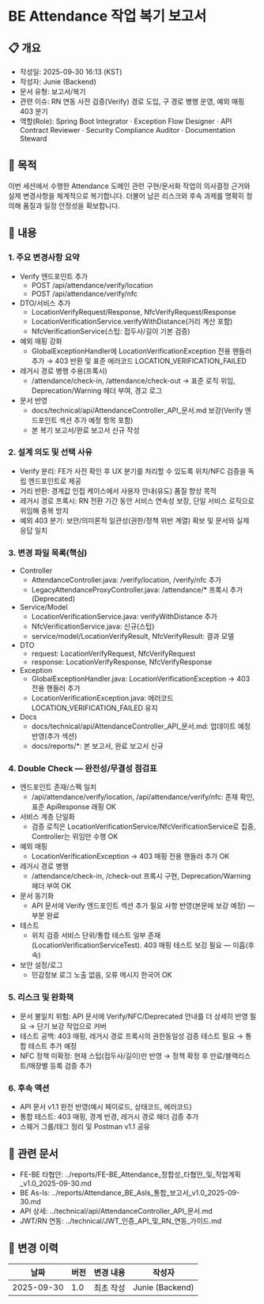 # BE Attendance 작업 복기 보고서

## 📋 개요

- 작성일: 2025-09-30 16:13 (KST)
- 작성자: Junie (Backend)
- 문서 유형: 보고서/복기
- 관련 이슈: RN 연동 사전 검증(Verify) 경로 도입, 구 경로 병행 운영, 예외 매핑 403 분기
- 역할(Role): Spring Boot Integrator · Exception Flow Designer · API Contract Reviewer · Security Compliance Auditor ·
  Documentation Steward

## 🎯 목적

이번 세션에서 수행한 Attendance 도메인 관련 구현/문서화 작업의 의사결정 근거와 실제 변경사항을 체계적으로 복기합니다. 더불어 남은 리스크와 후속 과제를 명확히 정의해 품질과 일정 안정성을 확보합니다.

## 📝 내용

### 1. 주요 변경사항 요약

- Verify 엔드포인트 추가
    - POST /api/attendance/verify/location
    - POST /api/attendance/verify/nfc
- DTO/서비스 추가
    - LocationVerifyRequest/Response, NfcVerifyRequest/Response
    - LocationVerificationService.verifyWithDistance(거리 계산 포함)
    - NfcVerificationService(스텁: 접두사/길이 기본 검증)
- 예외 매핑 강화
    - GlobalExceptionHandler에 LocationVerificationException 전용 핸들러 추가 → 403 반환 및 표준 에러코드 LOCATION_VERIFICATION_FAILED
- 레거시 경로 병행 수용(프록시)
    - /attendance/check-in, /attendance/check-out → 표준 로직 위임, Deprecation/Warning 헤더 부여, 경고 로그
- 문서 반영
    - docs/technical/api/AttendanceController_API_문서.md 보강(Verify 엔드포인트 섹션 추가 예정 항목 포함)
    - 본 복기 보고서/완료 보고서 신규 작성

### 2. 설계 의도 및 선택 사유

- Verify 분리: FE가 사전 확인 후 UX 분기를 처리할 수 있도록 위치/NFC 검증을 독립 엔드포인트로 제공
- 거리 반환: 경계값 인접 케이스에서 사용자 안내(유도) 품질 향상 목적
- 레거시 경로 프록시: RN 전환 기간 동안 서비스 연속성 보장, 단일 서비스 로직으로 위임해 중복 방지
- 예외 403 분기: 보안/의미론적 일관성(권한/정책 위반 계열) 확보 및 문서와 실제 응답 일치

### 3. 변경 파일 목록(핵심)

- Controller
    - AttendanceController.java: /verify/location, /verify/nfc 추가
    - LegacyAttendanceProxyController.java: /attendance/* 프록시 추가(Deprecated)
- Service/Model
    - LocationVerificationService.java: verifyWithDistance 추가
    - NfcVerificationService.java: 신규(스텁)
    - service/model/LocationVerifyResult, NfcVerifyResult: 결과 모델
- DTO
    - request: LocationVerifyRequest, NfcVerifyRequest
    - response: LocationVerifyResponse, NfcVerifyResponse
- Exception
    - GlobalExceptionHandler.java: LocationVerificationException → 403 전용 핸들러 추가
    - LocationVerificationException.java: 에러코드 LOCATION_VERIFICATION_FAILED 유지
- Docs
    - docs/technical/api/AttendanceController_API_문서.md: 업데이트 예정 반영(추가 섹션)
    - docs/reports/*: 본 보고서, 완료 보고서 신규

### 4. Double Check — 완전성/무결성 점검표

- 엔드포인트 존재/스펙 일치
    - /api/attendance/verify/location, /api/attendance/verify/nfc: 존재 확인, 표준 ApiResponse 래핑 OK
- 서비스 계층 단일화
    - 검증 로직은 LocationVerificationService/NfcVerificationService로 집중, Controller는 위임만 수행 OK
- 예외 매핑
    - LocationVerificationException → 403 매핑 전용 핸들러 추가 OK
- 레거시 경로 병행
    - /attendance/check-in, /check-out 프록시 구현, Deprecation/Warning 헤더 부여 OK
- 문서 동기화
    - API 문서에 Verify 엔드포인트 섹션 추가 필요 사항 반영(본문에 보강 예정) — 부분 완료
- 테스트
    - 위치 검증 서비스 단위/통합 테스트 일부 존재(LocationVerificationServiceTest). 403 매핑 테스트 보강 필요 — 미흡(후속)
- 보안 설정/로그
    - 민감정보 로그 노출 없음, 오류 메시지 한국어 OK

### 5. 리스크 및 완화책

- 문서 불일치 위험: API 문서에 Verify/NFC/Deprecated 안내를 더 상세히 반영 필요 → 단기 보강 작업으로 커버
- 테스트 공백: 403 매핑, 레거시 경로 프록시의 권한동일성 검증 테스트 필요 → 통합 테스트 추가 예정
- NFC 정책 미확정: 현재 스텁(접두사/길이)만 반영 → 정책 확정 후 만료/블랙리스트/매장별 등록 검증 추가

### 6. 후속 액션

- API 문서 v1.1 완전 반영(예시 페이로드, 상태코드, 에러코드)
- 통합 테스트: 403 매핑, 경계 반경, 레거시 경로 헤더 검증 추가
- 스웨거 그룹/태그 정리 및 Postman v1.1 공유

## 🔗 관련 문서

- FE-BE 타협안: ../reports/FE-BE_Attendance_정합성_타협안_및_작업계획_v1.0_2025-09-30.md
- BE As-Is: ../reports/Attendance_BE_AsIs_통합_보고서_v1.0_2025-09-30.md
- API 상세: ../technical/api/AttendanceController_API_문서.md
- JWT/RN 연동: ../technical/JWT_인증_API_및_RN_연동_가이드.md

## 📅 변경 이력

 날짜         | 버전  | 변경 내용 | 작성자             |
------------|-----|-------|-----------------|
 2025-09-30 | 1.0 | 최초 작성 | Junie (Backend) |
